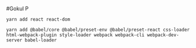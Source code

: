 #Gokul P

    yarn add react react-dom
    
    yarn add @babel/core @babel/preset-env @babel/preset-react css-loader html-webpack-plugin style-loader webpack webpack-cli webpack-dev-server babel-loader
